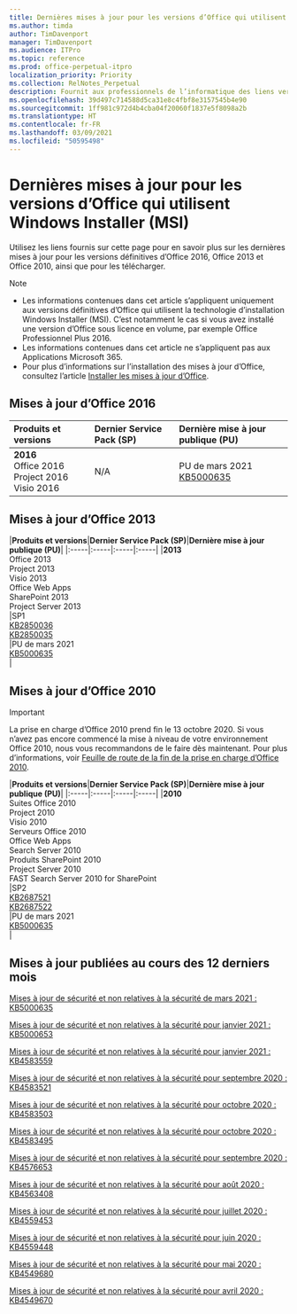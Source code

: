 ```yaml
---
title: Dernières mises à jour pour les versions d’Office qui utilisent Windows Installer (MSI)
ms.author: timda
author: TimDavenport
manager: TimDavenport
ms.audience: ITPro
ms.topic: reference
ms.prod: office-perpetual-itpro
localization_priority: Priority
ms.collection: RelNotes_Perpetual
description: Fournit aux professionnels de l’informatique des liens vers les dernières informations sur les mises à jour pour les versions définitives d’Office 2016, Office 2013 et Office 2010
ms.openlocfilehash: 39d497c714588d5ca31e8c4fbf8e3157545b4e90
ms.sourcegitcommit: 1ff981c972d4b4cba04f20060f1837e5f8098a2b
ms.translationtype: HT
ms.contentlocale: fr-FR
ms.lasthandoff: 03/09/2021
ms.locfileid: "50595498"
---
```

# <a name="latest-updates-for-versions-of-office-that-use-windows-installer-msi"></a>Dernières mises à jour pour les versions d’Office qui utilisent Windows Installer (MSI)

Utilisez les liens fournis sur cette page pour en savoir plus sur les dernières mises à jour pour les versions définitives d’Office 2016, Office 2013 et Office 2010, ainsi que pour les télécharger.
  
 
> [!NOTE]
> - Les informations contenues dans cet article s’appliquent uniquement aux versions définitives d’Office qui utilisent la technologie d’installation Windows Installer (MSI). C’est notamment le cas si vous avez installé une version d’Office sous licence en volume, par exemple Office Professionnel Plus 2016.
> - Les informations contenues dans cet article ne s’appliquent pas aux Applications Microsoft 365.
> - Pour plus d’informations sur l’installation des mises à jour d’Office, consultez l’article [Installer les mises à jour d’Office](https://support.office.com/article/2ab296f3-7f03-43a2-8e50-46de917611c5). 


## <a name="office-2016-updates"></a>Mises à jour d’Office 2016

|**Produits et versions**|**Dernier Service Pack (SP)**|**Dernière mise à jour publique (PU)**|
|:-----|:-----|:-----|
|**2016** <br/> Office 2016  <br/> Project 2016  <br/> Visio 2016  <br/> |N/A  <br/> |PU de mars 2021  <br/> [KB5000635](https://support.microsoft.com/help/5000635) <br/> |
   
## <a name="office-2013-updates"></a>Mises à jour d’Office 2013

|**Produits et versions**|**Dernier Service Pack (SP)**|**Dernière mise à jour publique (PU)**|
|:-----|:-----|:-----|:-----|
|**2013** <br/> Office 2013  <br/> Project 2013  <br/> Visio 2013  <br/> Office Web Apps  <br/> SharePoint 2013  <br/> Project Server 2013  <br/> |SP1 <br/> [KB2850036](https://support.microsoft.com/kb/2850036) <br/>[KB2850035](https://support.microsoft.com/kb/2850035) <br/> |PU de mars 2021  <br/> [KB5000635](https://support.microsoft.com/help/5000635) <br/> |
   
## <a name="office-2010-updates"></a>Mises à jour d’Office 2010
> [!IMPORTANT]
> La prise en charge d’Office 2010 prend fin le 13 octobre 2020. Si vous n’avez pas encore commencé la mise à niveau de votre environnement Office 2010, nous vous recommandons de le faire dès maintenant. Pour plus d’informations, voir [Feuille de route de la fin de la prise en charge d’Office 2010](https://docs.microsoft.com/DeployOffice/office-2010-end-support-roadmap). 

|**Produits et versions**|**Dernier Service Pack (SP)**|**Dernière mise à jour publique (PU)**|
|:-----|:-----|:-----|:-----|
|**2010** <br/> Suites Office 2010  <br/> Project 2010  <br/> Visio 2010  <br/> Serveurs Office 2010  <br/> Office Web Apps  <br/> Search Server 2010  <br/> Produits SharePoint 2010  <br/> Project Server 2010  <br/> FAST Search Server 2010 for SharePoint  <br/> |SP2 <br/>[KB2687521](https://support.microsoft.com/kb/2687521) <br/> [KB2687522](https://support.microsoft.com/kb/2687522) <br/> |PU de mars 2021  <br/> [KB5000635](https://support.microsoft.com/help/5000635) <br/> |
   

   
## <a name="updates-released-in-past-12-months"></a>Mises à jour publiées au cours des 12 derniers mois

[Mises à jour de sécurité et non relatives à la sécurité de mars 2021 : KB5000635](https://support.microsoft.com/help/5000635)

[Mises à jour de sécurité et non relatives à la sécurité pour janvier 2021 : KB5000653](https://support.microsoft.com/help/5000653)

[Mises à jour de sécurité et non relatives à la sécurité pour janvier 2021 : KB4583559](https://support.microsoft.com/help/4583559)

[Mises à jour de sécurité et non relatives à la sécurité pour septembre 2020 : KB4583521](https://support.microsoft.com/help/4583521)

[Mises à jour de sécurité et non relatives à la sécurité pour octobre 2020 : KB4583503](https://support.microsoft.com/help/4583503)

[Mises à jour de sécurité et non relatives à la sécurité pour octobre 2020 : KB4583495](https://support.microsoft.com/help/4583495)

[Mises à jour de sécurité et non relatives à la sécurité pour septembre 2020 : KB4576653](https://support.microsoft.com/help/4576653)

[Mises à jour de sécurité et non relatives à la sécurité pour août 2020 : KB4563408](https://support.microsoft.com/help/4563408)

[Mises à jour de sécurité et non relatives à la sécurité pour juillet 2020 : KB4559453](https://support.microsoft.com/help/4559453)

[Mises à jour de sécurité et non relatives à la sécurité pour juin 2020 : KB4559448](https://support.microsoft.com/help/4559448)

[Mises à jour de sécurité et non relatives à la sécurité pour mai 2020 : KB4549680](https://support.microsoft.com/help/4549680)

[Mises à jour de sécurité et non relatives à la sécurité pour avril 2020 : KB4549670](https://support.microsoft.com/help/4549670)







 




</br>